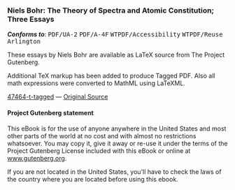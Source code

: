 ### Niels Bohr: The Theory of Spectra and Atomic Constitution; Three Essays
***Conforms to***: <kbd>PDF/UA-2</kbd> <kbd>PDF/A-4F</kbd>  <kbd>WTPDF/Accessibility</kbd> <kbd>WTPDF/Reuse</kbd> <kbd>Arlington</kbd>

These essays by Niels Bohr are available as LaTeX source from The Project Gutenberg.

Additional TeX markup has been added to produce Tagged PDF. Also all math expressions were converted to MathML using LaTeXML.


[47464-t-tagged](https://drive.google.com/file/d/1WeAGVB5Y4ccPh0zAaV6-bLm0fWeYqT5M/view?usp=drive_link) — [Original Source](https://gutenberg.org/ebooks/47464)

#### Project Gutenberg statement

This eBook is for the use of anyone anywhere in the United States and most
other parts of the world at no cost and with almost no restrictions
whatsoever.  You may copy it, give it away or re-use it under the terms of
the Project Gutenberg License included with this eBook or online at 
www.gutenberg.org.

If you are not located in the United States, you'll have
to check the laws of the country where you are located before using this ebook.

